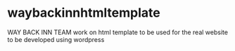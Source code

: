 waybackinnhtmltemplate
======================

WAY BACK INN TEAM work on html template to be used for the real website to be developed using wordpress
